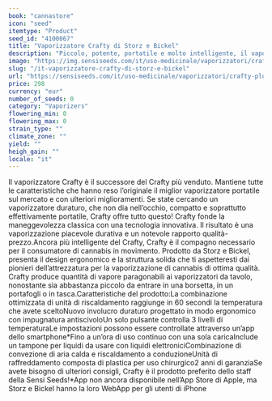 ```yaml
---
book: "cannastore"
icon: "seed"
itemtype: "Product"
seed_id: "4100067"
title: "Vaporizzatore Crafty di Storz e Bickel"
description: "Piccolo, potente, portatile e molto intelligente, il vaporizzatore Crafty è come un minuscolo Volcano in tasca!"
image: "https://img.sensiseeds.com/it/uso-medicinale/vaporizzatori/crafty-plus-vaporizzatore-image.png"
slug: "/it-vaporizzatore-crafty-di-storz-e-bickel"
url: "https://sensiseeds.com/it/uso-medicinale/vaporizzatori/crafty-plus-vaporizzatore?a_aid=cannastore"
price: 298
currency: "eur"
number_of_seeds: 0
category: "Vaporizers"
flowering_min: 0
flowering_max: 0
strain_type: ""
climate_zone: ""
yield: ""
heigh_gain: ""
locale: "it"
---
```

Il vaporizzatore Crafty è il successore del Crafty più venduto. Mantiene tutte le caratteristiche che hanno reso l’originale il miglior vaporizzatore portatile sul mercato e con ulteriori miglioramenti. Se state cercando un vaporizzatore duraturo, che non dia nell’occhio, compatto e soprattutto effettivamente portatile, Crafty offre tutto questo! Crafty fonde la maneggevolezza classica con una tecnologia innovativa. Il risultato è una vaporizzazione piacevole durativa e un notevole rapporto qualità-prezzo.Ancora più intelligente del Crafty, Crafty è il compagno necessario per il consumatore di cannabis in movimento. Prodotto da Storz e Bickel, presenta il design ergonomico e la struttura solida che ti aspetteresti dai pionieri dell’attrezzatura per la vaporizzazione di cannabis di ottima qualità. Crafty produce quantità di vapore paragonabili ai vaporizzatori da tavolo, nonostante sia abbastanza piccolo da entrare in una borsetta, in un portafogli o in tasca.Caratteristiche del prodotto:La combinazione ottimizzata di unità di riscaldamento raggiunge in 60 secondi la temperatura che avete sceltoNuovo involucro duraturo progettato in modo ergonomico con impugnatura antiscivoloUn solo pulsante controlla 3 livelli di temperaturaLe impostazioni possono essere controllate attraverso un’app dello smartphone*Fino a un’ora di uso continuo con una sola caricaInclude un tampone per liquidi da usare con liquidi elettroniciCombinazione di convezione di aria calda e riscaldamento a conduzioneUnità di raffreddamento composta di plastica per uso chirurgico2 anni di garanziaSe avete bisogno di ulteriori consigli, Crafty è il prodotto preferito dello staff della Sensi Seeds!*App non ancora disponibile nell’App Store di Apple, ma Storz e Bickel hanno la loro WebApp per gli utenti di iPhone
